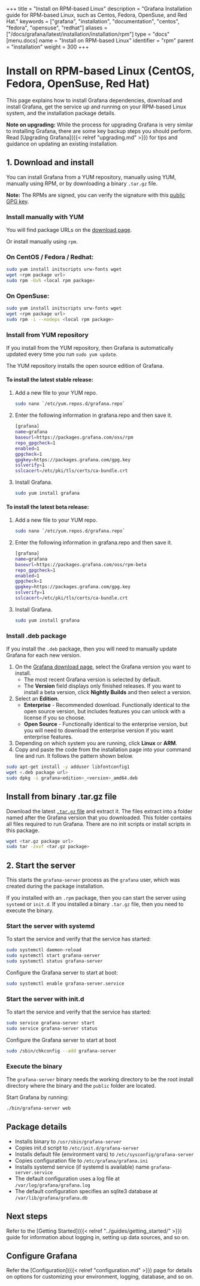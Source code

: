 +++
title = "Install on RPM-based Linux"
description = "Grafana Installation guide for RPM-based Linux, such as Centos, Fedora, OpenSuse, and Red Hat."
keywords = ["grafana", "installation", "documentation", "centos", "fedora", "opensuse", "redhat"]
aliases = ["/docs/grafana/latest/installation/installation/rpm"]
type = "docs"
[menu.docs]
name = "Install on RPM-based Linux"
identifier = "rpm"
parent = "installation"
weight = 300
+++

# Install on RPM-based Linux (CentOS, Fedora, OpenSuse, Red Hat)

This page explains how to install Grafana dependencies, download and install Grafana, get the service up and running on your RPM-based Linux system, and the installation package details.

**Note on upgrading:** While the process for upgrading Grafana is very similar to installing Grafana, there are some key backup steps you should perform. Read [Upgrading Grafana]({{< relref "upgrading.md" >}}) for tips and guidance on updating an existing installation.

## 1. Download and install

You can install Grafana from a YUM repository, manually using YUM, manually using RPM, or by downloading a binary `.tar.gz` file.

**Note:** The RPMs are signed, you can verify the signature with this [public GPG key](https://packages.grafana.com/gpg.key).

### Install manually with YUM

You will find package URLs on the [download page](https://grafana.com/grafana/download?platform=linux).

Or install manually using `rpm`. 

### On CentOS / Fedora / Redhat:

```bash
sudo yum install initscripts urw-fonts wget
wget <rpm package url>
sudo rpm -Uvh <local rpm package>
```

### On OpenSuse:

```bash
sudo yum install initscripts urw-fonts wget
wget <rpm package url>
sudo rpm -i --nodeps <local rpm package>
```

### Install from YUM repository

If you install from the YUM repository, then Grafana is automatically updated every time you run `sudo yum update`.

The YUM repository installs the open source edition of Grafana.

#### To install the latest stable release:

1. Add a new file to your YUM repo.
   ```bash
   sudo nano `/etc/yum.repos.d/grafana.repo`
   ```
1. Enter the following information in grafana.repo and then save it.
   ```bash
   [grafana]
   name=grafana
   baseurl=https://packages.grafana.com/oss/rpm
   repo_gpgcheck=1
   enabled=1
   gpgcheck=1
   gpgkey=https://packages.grafana.com/gpg.key
   sslverify=1
   sslcacert=/etc/pki/tls/certs/ca-bundle.crt
   ```
1. Install Grafana.
   ```bash
   sudo yum install grafana
   ```

#### To install the latest beta release:

1. Add a new file to your YUM repo.
   ```bash
   sudo nano `/etc/yum.repos.d/grafana.repo`
   ```
1. Enter the following information in grafana.repo and then save it.
   ```bash
   [grafana]
   name=grafana
   baseurl=https://packages.grafana.com/oss/rpm-beta
   repo_gpgcheck=1
   enabled=1
   gpgcheck=1
   gpgkey=https://packages.grafana.com/gpg.key
   sslverify=1
   sslcacert=/etc/pki/tls/certs/ca-bundle.crt
   ```
1. Install Grafana.
   ```bash
   sudo yum install grafana
   ```

### Install .deb package

If you install the `.deb` package, then you will need to manually update Grafana for each new version.

1. On the [Grafana download page](https://grafana.com/grafana/download), select the Grafana version you want to install. 
   * The most recent Grafana version is selected by default.
   * The **Version** field displays only finished releases. If you want to install a beta version, click **Nightly Builds** and then select a version.
1. Select an **Edition**.
   * **Enterprise** - Recommended download. Functionally identical to the open source version, but includes features you can unlock with a license if you so choose.
   * **Open Source** - Functionally identical to the enterprise version, but you will need to download the enterprise version if you want enterprise features.
1. Depending on which system you are running, click **Linux** or **ARM**.
1. Copy and paste the code from the installation page into your command line and run. It follows the pattern shown below.

```bash
sudo apt-get install -y adduser libfontconfig1
wget <.deb package url>
sudo dpkg -i grafana<edition>_<version>_amd64.deb
```

## Install from binary .tar.gz file

Download the latest [`.tar.gz` file](https://grafana.com/grafana/download?platform=linux) and extract it. The files extract into a folder named after the Grafana version that you downloaded. This folder contains all files required to run Grafana. There are no init scripts or install scripts in this package.

```bash
wget <tar.gz package url>
sudo tar -zxvf <tar.gz package>
```





## 2. Start the server

This starts the `grafana-server` process as the `grafana` user, which was created during the package installation.

If you installed with an `.rpm` package, then you can start the server using `systemd` or `init.d`. If you installed a binary `.tar.gz` file, then you need to execute the binary.

### Start the server with systemd

To start the service and verify that the service has started:

```bash
sudo systemctl daemon-reload
sudo systemctl start grafana-server
sudo systemctl status grafana-server
```

Configure the Grafana server to start at boot:

```bash
sudo systemctl enable grafana-server.service
```
### Start the server with init.d

To start the service and verify that the service has started:

```bash
sudo service grafana-server start
sudo service grafana-server status
```

Configure the Grafana server to start at boot

```bash
sudo /sbin/chkconfig --add grafana-server
```

### Execute the binary

The `grafana-server` binary needs the working directory to be the root install directory where the binary and the `public` folder are located.

Start Grafana by running: 
```bash
./bin/grafana-server web
```

## Package details

- Installs binary to `/usr/sbin/grafana-server`
- Copies init.d script to `/etc/init.d/grafana-server`
- Installs default file (environment vars) to `/etc/sysconfig/grafana-server`
- Copies configuration file to `/etc/grafana/grafana.ini`
- Installs systemd service (if systemd is available) name `grafana-server.service`
- The default configuration uses a log file at `/var/log/grafana/grafana.log`
- The default configuration specifies an sqlite3 database at `/var/lib/grafana/grafana.db`

## Next steps

Refer to the [Getting Started]({{< relref "../guides/getting_started/" >}}) guide for information about logging in, setting up data sources, and so on.

## Configure Grafana

Refer the [Configuration]({{< relref "configuration.md" >}}) page for details on options for customizing your environment, logging, database, and so on.